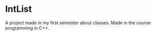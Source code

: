 # IntList

A project made in my first semester about classes. Made in the course programming in C++.
